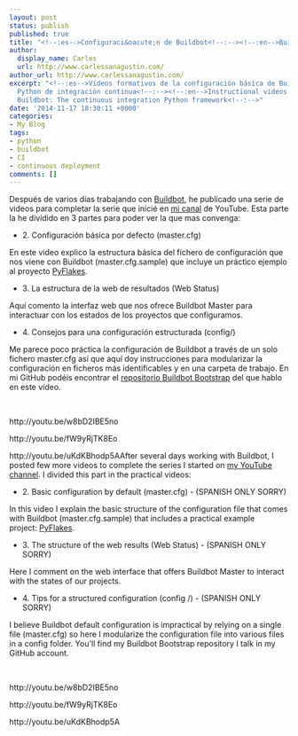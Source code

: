```yaml
---
layout: post
status: publish
published: true
title: "<!--:es-->Configuraci&oacute;n de Buildbot<!--:--><!--:en-->Buildbot configuration<!--:-->"
author:
  display_name: Carles
  url: http://www.carlessanagustin.com/
author_url: http://www.carlessanagustin.com/
excerpt: "<!--:es-->Vídeos formativos de la configuración básica de Buildbot: El marco
  Python de integración continua<!--:--><!--:en-->Instructional videos of basic setup
  Buildbot: The continuous integration Python framework<!--:-->"
date: '2014-11-17 18:30:11 +0000'
categories:
- My Blog
tags:
- python
- buildbot
- CI
- continuous deployment
comments: []
---
```

<p><!--:es-->Despu&eacute;s de varios d&iacute;as trabajando con <a title="Buildbot" href="http://buildbot.net/" target="_blank">Buildbot</a>, he publicado una serie de videos para completar la serie que inici&eacute; en <a title="Curso de Buildbot: El marco Python de integraci&oacute;n continua" href="http://www.youtube.com/playlist?list=PLF3EgRIVV_yRY_JCjSRfNFKAzt65Mng3P" target="_blank">mi canal</a> de YouTube. Esta parte la he dividido en 3 partes&nbsp;para poder ver la que mas convenga:</p>
<ul>
<li>2. Configuraci&oacute;n b&aacute;sica por defecto (master.cfg)</li>
</ul>
<p>En este video explico la estructura b&aacute;sica del fichero de configuraci&oacute;n que nos viene con Buildbot (master.cfg.sample) que incluye un pr&aacute;ctico ejemplo al proyecto <a title="pyflakes" href="https://pypi.python.org/pypi/pyflakes" target="_blank">PyFlakes</a>.</p>
<ul>
<li>3. La estructura de la web de resultados (Web Status)</li>
</ul>
<p>Aqu&iacute; comento la interfaz web que nos ofrece Buildbot Master para interactuar con los estados de los proyectos que configuramos.</p>
<ul>
<li>4. Consejos para una configuraci&oacute;n estructurada (config/)</li>
</ul>
<p>Me parece poco pr&aacute;ctica la configuraci&oacute;n de Buildbot a trav&eacute;s de un solo fichero master.cfg as&iacute; que aqu&iacute; doy instrucciones para modularizar la configuraci&oacute;n en ficheros m&aacute;s identificables y en una carpeta de trabajo. En mi GitHub pod&eacute;is encontrar el <a title="buildbot-bootstrap" href="https://github.com/carlessanagustin/buildbot-bootstrap" target="_blank">repositorio Buildbot Bootstrap</a> del que hablo en este v&iacute;deo.</p>
<p>&nbsp;</p>
<p>http://youtu.be/w8bD2IBE5no</p>
<p>http://youtu.be/fW9yRjTK8Eo</p>
<p>http://youtu.be/uKdKBhodp5A<!--:--><!--:en-->After several days working with Buildbot, I posted few more videos to complete the series I started on <a title="Buildbot Course: The Python framework for continuous integration" href="http://www.youtube.com/playlist?list=PLF3EgRIVV_yRY_JCjSRfNFKAzt65Mng3P" target="_blank">my YouTube channel</a>. I divided this part in the practical videos:</p>
<ul>
<li>2. Basic configuration by default (master.cfg) - (SPANISH ONLY SORRY)</li>
</ul>
<p>In this video I explain the basic structure of the configuration file that comes with Buildbot (master.cfg.sample) that includes a practical example project:&nbsp;<a title="pyflakes" href="https://pypi.python.org/pypi/pyflakes" target="_blank">PyFlakes</a>.</p>
<ul>
<li>3. The structure of the web results (Web Status) - (SPANISH ONLY SORRY)</li>
</ul>
<p>Here I comment on the web interface that offers Buildbot Master to interact with the states of our&nbsp;projects.</p>
<ul>
<li>4. Tips for a structured configuration (config /) - (SPANISH ONLY SORRY)</li>
</ul>
<p>I believe Buildbot default&nbsp;configuration is impractical by relying on a single file (master.cfg) so here I modularize the configuration file into various files in a config folder. You'll find my Buildbot Bootstrap repository I talk in my GitHub account.</p>
<p>&nbsp;</p>
<p>http://youtu.be/w8bD2IBE5no</p>
<p>http://youtu.be/fW9yRjTK8Eo</p>
<p>http://youtu.be/uKdKBhodp5A<!--:--></p>
